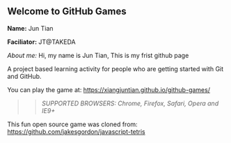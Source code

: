 ## Welcome to GitHub Games

**Name:** Jun Tian

**Faciliator:** JT@TAKEDA

_About me:_ Hi, my name is Jun Tian, This is my frist github page

A project based learning activity for people who are getting started with Git and GitHub.

You can play the game at: https://xiangjuntian.github.io/github-games/

>> _*SUPPORTED BROWSERS*: Chrome, Firefox, Safari, Opera and IE9+_

This fun open source game was cloned from: https://github.com/jakesgordon/javascript-tetris
